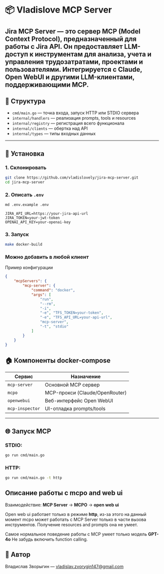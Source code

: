 # 📦 Vladislove MCP Server

**Jira MCP Server** — это сервер MCP (Model Context Protocol), предназначенный для работы с Jira API. Он предоставляет LLM-доступ к инструментам для анализа, учета и управления трудозатратами, проектами и пользователями. Интегрируется с Claude, Open WebUI и другими LLM-клиентами, поддерживающими MCP.
---

## 📂 Структура

- `cmd/main.go` — точка входа, запуск HTTP или STDIO сервера
- `internal/handlers` — реализация prompts, tools и resources
- `internal/registry` — регистрация всего функционала
- `internal/clients` — обертка над API
- `internal/types` — типы входных данных

---

## 📅 Установка

### 1. Склонировать

```bash
git clone https://github.com/vladislovely/jira-mcp-server.git
cd jira-mcp-server
```

### 2. Описать `.env`
```bash
md .env.example .env
```

```env
JIRA_API_URL=https://your-jira-api-url
JIRA_TOKEN=your-jwt-token
OPENAI_API_KEY=your-openai-key
```

### 3. Запуск

```bash
make docker-build
```

### Можно добавить в любой клиент
Пример конфигурации
```json
{
    "mcpServers": {
        "mcp-server": {
            "command": "docker",
            "args": [
                "run",
                "--rm",
                "-i",
                "-e", "TFS_TOKEN=your-token",
                "-e", "TFS_API_URL=your-api-url",
                "mcp-server",
                "-t", "stdio"
            ]
        }
    }
}
```

## 🏠 Компоненты docker-compose

| Сервис          | Назначение                     |
| --------------- | ------------------------------ |
| `mcp-server`    | Основной MCP сервер            |
| `mcpo`          | MCP-прокси (Claude/OpenRouter) |
| `openwebui`     | Веб-интерфейс Open WebUI       |
| `mcp-inspector` | UI-отладка prompts/tools       |

---
## 🌐 Запуск MCP

### STDIO:

```bash
go run cmd/main.go
```

### HTTP:

```bash
go run cmd/main.go -t http
```

## Описание работы с mcpo and web ui

Взаимодействие: **MCP Server** → **MCPO** → **open web ui**

Open web ui работает только в режиме **http**, из-за этого на данный момент mcpo может работать с MCP Server только в части вызова инструментов.
Получение resources and prompts она не умеет.

Самое нормальное поведение работы с MCP умеет только модель **GPT-4o**
Не забудь включить function calling.
## 👤 Автор

Владислав Зворыгин — [vladislav.zvorygin147@gmail.com](mailto\:vladislav.zvorygin147@gmail.com)

